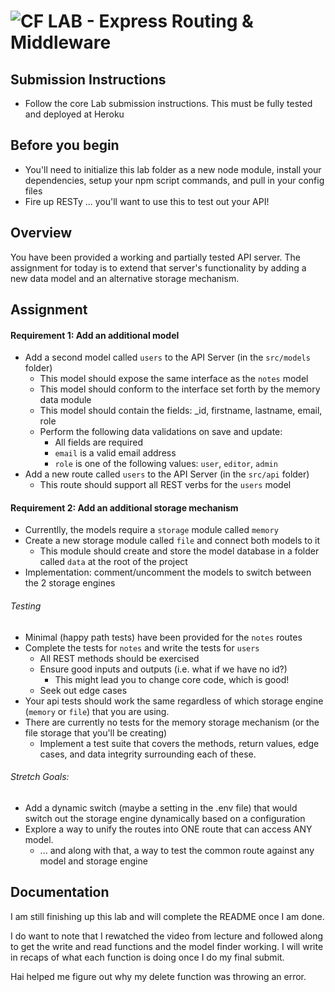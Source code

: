 ![CF](http://i.imgur.com/7v5ASc8.png) LAB - Express Routing & Middleware
=======================================================

## Submission Instructions
* Follow the core Lab submission instructions. This must be fully tested and deployed at Heroku

## Before you begin
* You'll need to initialize this lab folder as a new node module, install your dependencies, setup your npm script commands, and pull in your config files
* Fire up RESTy ... you'll want to use this to test out your API!

## Overview
You have been provided a working and partially tested API server. The assignment for today is to extend that server's functionality by adding a new data model and an alternative storage mechanism.

## Assignment
#### Requirement 1: Add an additional model
* Add a second model called `users` to the API Server (in the `src/models` folder)
  * This model should expose the same interface as the `notes` model
  * This model should conform to the interface set forth by the memory data module
  * This model should contain the fields: _id, firstname, lastname, email, role
  * Perform the following data validations on save and update:
    * All fields are required
    * `email` is a valid email address
    * `role` is one of the following values: `user`, `editor`, `admin`
* Add a new route called `users` to the API Server (in the `src/api` folder)
  * This route should support all REST verbs for the `users` model

#### Requirement 2: Add an additional storage mechanism
* Currentlly, the models require a `storage` module called `memory`
* Create a new storage module called `file` and connect both models to it
  * This module should create and store the model database in a folder called `data` at the root of the project
* Implementation: comment/uncomment the models to switch between the 2 storage engines

###### Testing
* Minimal (happy path tests) have been provided for the `notes` routes
* Complete the tests for `notes` and write the tests for `users`
  * All REST methods should be exercised
  * Ensure good inputs and outputs (i.e. what if we have no id?)
    * This might lead you to change core code, which is good!
  * Seek out edge cases
* Your api tests should work the same regardless of which storage engine (`memory` or `file`) that you are using.
* There are currently no tests for the memory storage mechanism (or the file storage that you'll be creating)
  * Implement a test suite that covers the methods, return values, edge cases, and data integrity surrounding each of these.

###### Stretch Goals:
* Add a dynamic switch (maybe a setting in the .env file) that would switch out the storage engine dynamically based on a configuration
* Explore a way to unify the routes into ONE route that can access ANY model.
  * ... and along with that, a way to test the common route against any model and storage engine


##  Documentation
I am still finishing up this lab and will complete the README once I am done.

I do want to note that I rewatched the video from lecture and followed along to get the write and read functions and the model finder working. I will write in recaps of what each function is doing once I do my final submit.

Hai helped me figure out why my delete function was throwing an error.

